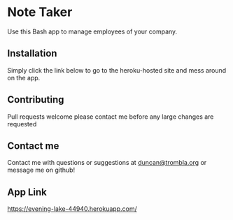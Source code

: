 # Note Taker
Use this Bash app to manage employees of your company.

## Installation
Simply click the link below to go to the heroku-hosted site and mess around on the app.

## Contributing
Pull requests welcome please contact me before any large changes are requested


## Contact me
Contact me with questions or suggestions at duncan@trombla.org or message me on github!



## App Link
https://evening-lake-44940.herokuapp.com/

